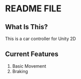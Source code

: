 # README FILE
## What Is This?

This is a car controller for Unity 2D

## Current Features

1. Basic Movement
2. Braking
